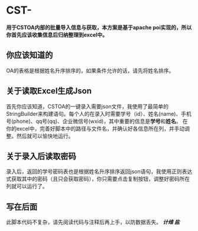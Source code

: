 # CST-
**用于CSTOA内部的批量导入信息与获取，本方案是基于apache poi实现的，所以你首先应该收集信息后归纳整理到excel中。**

## 你应该知道的
OA的表格是根据姓名升序排序的，如果条件允许的话，请先将姓名排序。

## 关于读取Excel生成Json
  首先你应该知道，CSTOA的一键录入需要json文件，我使用了最简单的StringBuilder来构建语句。每个人的在录入时需要学号（id）、姓名(name)、手机号(phone)、qq号(qq)、企业微信号(wxid)，其中重要的信息是**学号**和**姓名**。
    在你的excel中，完善好脚本中的路径与文件名，并确认好各信息所在列，并手动调整。然后就可以愉快地运行。
  
## 关于录入后读取密码
录入后，返回的学号密码表也是根据姓名升序排序返回json语句，我使用正则表达式获取其中的密码（且只会获取密码），你只需要点击复制按钮，调整好密码所在列就可以运行了。

## 写在后面
此脚本代码不复杂，请先阅读代码与注释后再上手，以防数据丢失。
***计维 盐***
